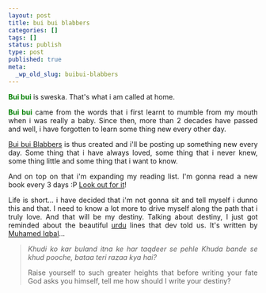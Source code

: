 ```yaml
---
layout: post
title: bui bui blabbers
categories: []
tags: []
status: publish
type: post
published: true
meta:
  _wp_old_slug: buibui-blabbers
---
```

<p align="justify"><font color="#008000"><strong>Bui bui</strong></font> is sweska. That's what i am called at home.</p>
<p align="justify"><font color="#008000"><strong>Bui bui</strong></font> came from the words that i first learnt to mumble from my mouth when i was really a baby. Since then, more than 2 decades have passed and well, i have forgotten to learn some thing new every other day.</p>
<p align="justify"><a href="http://share.sweska.net/">Bui bui Blabbers</a> is thus created and i'll be posting up something new every day. Some thing that i have always loved, some thing that i never knew, some thing little and some thing that i want to know.</p>
<p align="justify">And on top on that i'm expanding my reading list. I'm gonna read a new book every 3 days :P <a href="http://share.sweska.net/category/book-reviews/">Look out for it</a>!</p>
<p align="justify">Life is short... i have decided that i'm not gonna sit and tell myself i dunno this and that. I need to know a lot more to drive myself along the path that i truly love. And that will be my destiny. Talking about destiny, I just got reminded about the beautiful <a href="http://en.wikipedia.org/wiki/Urdu">urdu</a> lines that dev told us. It's written by <a href="http://en.wikipedia.org/wiki/Allama_Iqbal">Muhamed Iqbal</a>...</p>

<blockquote>
<p align="justify"><em>Khudi ko kar buland itna ke har taqdeer se pehle
Khuda bande se khud pooche, bataa teri razaa kya hai?</em>

<p align="justify">Raise yourself to such greater heights that before writing your fate
God asks you himself, tell me how should I write your destiny? </blockquote>
